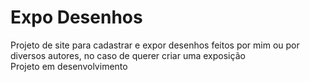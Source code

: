 # Expo Desenhos
Projeto de site para cadastrar e expor desenhos feitos por mim ou por diversos autores, no caso de querer criar uma exposição<br/>
Projeto em desenvolvimento
